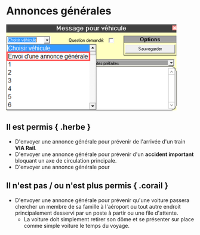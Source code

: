# Annonces générales

![f11 annonce générale](../images/f11-annonce.png)

## Il est permis { .herbe }

-   D'envoyer une annonce générale pour prévenir de l'arrivée d'un train **VIA Rail**.
-   D'envoyer une annonce générale pour prévenir d'un **accident important** bloquant un axe de circulation principale.
-   D'envoyer une annonce générale pour

## Il n'est pas / ou n'est plus permis { .corail }

-   D'envoyer une annonce générale pour prévenir qu'une voiture passera chercher un membre de sa famille à l'aéroport ou tout autre endroit principalement desservi par un poste à partir ou une file d'attente.
    -   La voiture doit simplement retirer son dôme et se présenter sur place comme simple voiture le temps du voyage.
